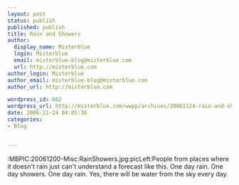 ```yaml
---
layout: post
status: publish
published: publish
title: Rain and Showers
author:
  display_name: Misterblue
  login: Misterblue
  email: misterblue-blog@misterblue.com
  url: http://misterblue.com
author_login: Misterblue
author_email: misterblue-blog@misterblue.com
author_url: http://misterblue.com

wordpress_id: 662
wordpress_url: http://misterblue.com/wwpp/archives/20061124-rain-and-showers
date: 2006-11-24 04:05:36
categories:
- Blog


---
```

:MBPIC:20061200-Misc:RainShowers.jpg:picLeft:People from places where it doesn't rain just can't understand a forecast like this. One day rain. One day showers. One day rain. Yes, there will be water from the sky every day. 

